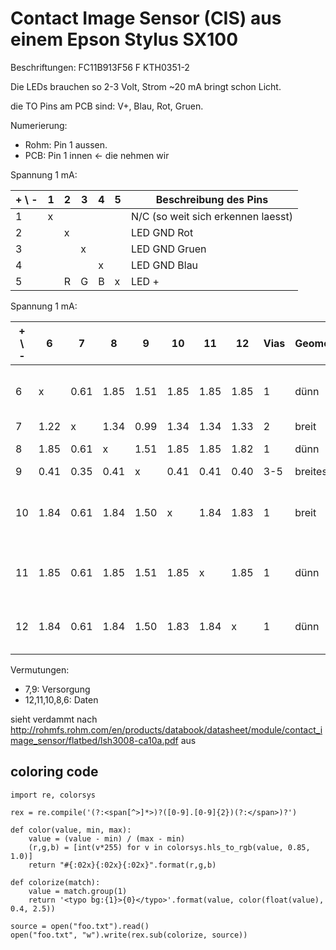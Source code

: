 # Contact Image Sensor (CIS) aus einem Epson Stylus SX100

Beschriftungen: FC11B913F56 F KTH0351-2

Die LEDs brauchen so 2-3 Volt, Strom ~20 mA bringt schon Licht.

die TO Pins am PCB sind: V+, Blau, Rot, Gruen.

Numerierung:
* Rohm: Pin 1 aussen.
* PCB: Pin 1 innen <- die nehmen wir

Spannung 1 mA:

| + \ - |  1 |  2 |  3 |  4 |  5 | Beschreibung des Pins              |
|-------|----|----|----|----|----|------------------------------------|
|     1 |  x |    |    |    |    | N/C (so weit sich erkennen laesst) |
|     2 |    |  x |    |    |    | LED GND Rot |
|     3 |    |    |  x |    |    | LED GND Gruen |
|     4 |    |    |    |  x |    | LED GND Blau |
|     5 |    |  R |  G |  B |  x | LED + |

Spannung 1 mA:

| + \ - |    6 |    7 |    8 |    9 |   10 |   11 |   12 | Vias | Geometrie  | relativ | Vermutung | Beschreibung des Pins |
|-------|------|------|------|------|------|------|------|------|------------|---------|-----------|-----------------------|
|     6 |    x | 0.61 | 1.85 | 1.51 | 1.85 | 1.85 | 1.85 | 1    | dünn       |         |           | zwischen oberer Flaeche und Schrauben |
|     7 | 1.22 |    x | 1.34 | 0.99 | 1.34 | 1.34 | 1.33 | 2    | breit      | oben    | 3V3       | |
|     8 | 1.85 | 0.61 |    x | 1.51 | 1.85 | 1.85 | 1.82 | 1    | dünn       |         |           | von unten hochstechend |
|     9 | 0.41 | 0.35 | 0.41 |    x | 0.41 | 0.41 | 0.40 | 3-5  | breitestes | unten   | GND       | ueber #8 |
|    10 | 1.84 | 0.61 | 1.84 | 1.50 |    x | 1.84 | 1.83 | 1    | breit      | mitte   | Vref      | wo die Schrauben durchgehen (aber kein kontakt) |
|    11 | 1.85 | 0.61 | 1.85 | 1.51 | 1.85 |    x | 1.85 | 1    | dünn       |         |           | unter der Mittleren Flaeche, ueber #12 |
|    12 | 1.84 | 0.61 | 1.84 | 1.50 | 1.83 | 1.84 |    x | 1    | dünn       |         |           | ueber der unteren Flaeche, unter #11 |

Vermutungen:
* 7,9: Versorgung
* 12,11,10,8,6: Daten

sieht verdammt nach http://rohmfs.rohm.com/en/products/databook/datasheet/module/contact_image_sensor/flatbed/lsh3008-ca10a.pdf aus

## coloring code

    import re, colorsys
    
    rex = re.compile('(?:<span[^>]*>)?([0-9].[0-9]{2})(?:</span>)?')
    
    def color(value, min, max):
        value = (value - min) / (max - min)
        (r,g,b) = [int(v*255) for v in colorsys.hls_to_rgb(value, 0.85, 1.0)]
        return "#{:02x}{:02x}{:02x}".format(r,g,b)
    
    def colorize(match):
        value = match.group(1)
        return '<typo bg:{1}>{0}</typo>'.format(value, color(float(value), 0.4, 2.5))
    
    source = open("foo.txt").read()
    open("foo.txt", "w").write(rex.sub(colorize, source))


